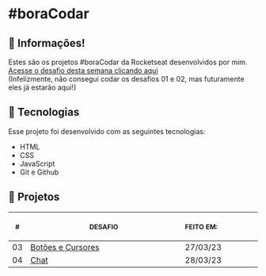 # #boraCodar

## 📖 Informações!
Estes são os projetos #boraCodar da Rocketseat desenvolvidos por mim. <br>
<a href="https://boracodar.dev">Acesse o desafio desta semana clicando aqui</a> <br>
(Infelizmente, não consegui codar os desafios 01 e 02, mas futuramente eles já estarão aqui!)


## 🚀 Tecnologias

Esse projeto foi desenvolvido com as seguintes tecnologias:

- HTML
- CSS
- JavaScript
- Git e Github

## 📂 Projetos

<table>
    <thead>
        <tr>
            <th align="center">
                <img width="20" height="1"> 
                <p>
                    <small>#</small>
                </p>
            </th>
            <th align="center">
                <img width="300" height="1"> 
                <p> 
                    <small>
                        DESAFIO
                    </small>
                </p>
            </th>
            <th align="left">
                <img width="140" height="1">
                <p align="left"> 
                    <small>
                    FEITO EM:
                    </small>
                </p>
            </th>
        </tr>
    </thead>
    <tbody>
        <tr>
            <td>03</td>
            <td><a href="03">Botões e Cursores</a></td>
            <td>27/03/23</td>
        </tr>
        <tr>
            <td>04</td>
            <td><a href="04">Chat</a></td>
            <td>28/03/23</td>
        </tr>
    </tbody>
</table></p>